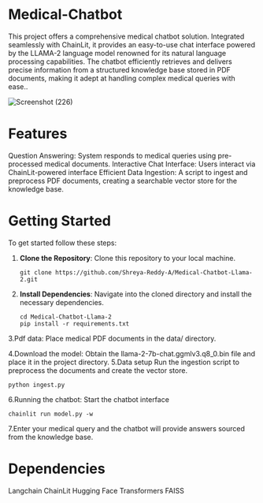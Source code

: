 # Medical-Chatbot

This project offers a comprehensive medical chatbot solution. Integrated seamlessly with ChainLit, it provides an easy-to-use chat interface powered by the LLAMA-2 language model renowned for its natural language processing capabilities. The chatbot efficiently retrieves and delivers precise information from a structured knowledge base stored in PDF documents, making it adept at handling complex medical queries with ease..

![Screenshot (226)](https://github.com/Shreya-Reddy-A/Medical-Chatbot-Llama-2/assets/122392746/bdc204f8-b988-4e0a-9590-129287aa0d60)

# Features
  Question Answering: System responds to medical queries using pre-processed medical documents.
  Interactive Chat Interface: Users interact via ChainLit-powered interface
  Efficient Data Ingestion: A script to ingest and preprocess PDF documents, creating a searchable vector store for the knowledge base.

# Getting Started
To get started follow these steps:

1. **Clone the Repository**: Clone this repository to your local machine.
   ```
   git clone https://github.com/Shreya-Reddy-A/Medical-Chatbot-Llama-2.git
   ```

2. **Install Dependencies**: Navigate into the cloned directory and install the necessary dependencies.
   ```
   cd Medical-Chatbot-Llama-2
   pip install -r requirements.txt
   ```
3.Pdf data:
  Place medical PDF documents in the data/ directory.
  
4.Download the model:
  Obtain the llama-2-7b-chat.ggmlv3.q8_0.bin file and place it in the project directory.
5.Data setup
  Run the ingestion script to preprocess the documents and create the vector store.
   ```
   python ingest.py
   ```
6.Running the chatbot:
  Start the chatbot interface
  ```
  chainlit run model.py -w
  ```
7.Enter your medical query and the chatbot will provide answers sourced from the knowledge base.

# Dependencies
  Langchain
  ChainLit
  Hugging Face Transformers
  FAISS
